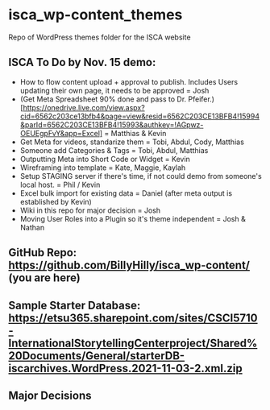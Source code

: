 # isca_wp-content_themes
Repo of WordPress themes folder for the ISCA website


## ISCA To Do by Nov. 15 demo:
* How to flow content upload + approval to publish. Includes Users updating their own page, it needs to be approved = Josh
* (Get Meta Spreadsheet 90% done and pass to Dr. Pfeifer.)[https://onedrive.live.com/view.aspx?cid=6562c203ce13bfb4&page=view&resid=6562C203CE13BFB4!15994&parId=6562C203CE13BFB4!15993&authkey=!AGpwz-OEUEgpFvY&app=Excel] = Matthias & Kevin
* Get Meta for videos, standarize them = Tobi, Abdul, Cody, Matthias
* Someone add Categories & Tags = Tobi, Abdul, Matthias
* Outputting Meta into Short Code or Widget = Kevin
* Wireframing into template = Kate, Maggie, Kaylah
* Setup STAGING server if there's time, if not could demo from someone's local host. = Phil / Kevin
* Excel bulk import for existing data = Daniel (after meta output is established by Kevin)
* Wiki in this repo for major decision = Josh
* Moving User Roles into a Plugin so it's theme independent = Josh & Nathan

## GitHub Repo: https://github.com/BillyHilly/isca_wp-content/ (you are here)
## Sample Starter Database: https://etsu365.sharepoint.com/sites/CSCI5710-InternationalStorytellingCenterproject/Shared%20Documents/General/starterDB-iscarchives.WordPress.2021-11-03-2.xml.zip

## Major Decisions

